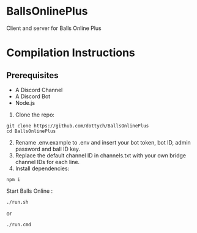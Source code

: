 # BallsOnlinePlus
 Client and server for Balls Online Plus
# Compilation Instructions
## Prerequisites
- A Discord Channel
- A Discord Bot
- Node.js
1. Clone the repo:
```shell
git clone https://github.com/dottych/BallsOnlinePlus
cd BallsOnlinePlus
```
2. Rename .env.example to .env and insert your bot token, bot ID, admin password and ball ID key.
3. Replace the default channel ID in channels.txt with your own bridge channel IDs for each line.
4. Install dependencies:
```shell
npm i
```
Start Balls Online :
```shell
./run.sh
```
or
```shell
./run.cmd
```